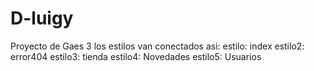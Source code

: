 # D-luigy
Proyecto de Gaes 3
los estilos van conectados asi:
estilo: index
estilo2: error404
estilo3: tienda
estilo4: Novedades
estilo5: Usuarios

